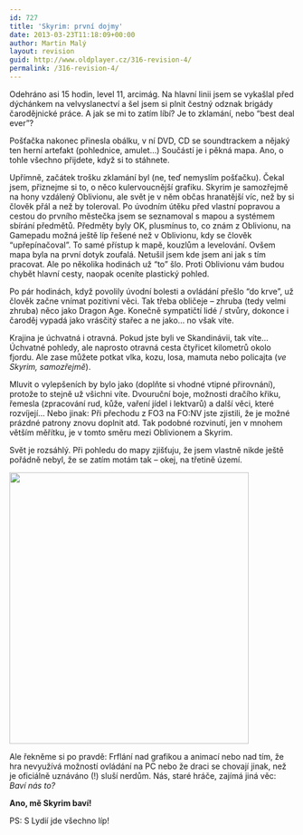 ```yaml
---
id: 727
title: 'Skyrim: první dojmy'
date: 2013-03-23T11:18:09+00:00
author: Martin Malý
layout: revision
guid: http://www.oldplayer.cz/316-revision-4/
permalink: /316-revision-4/
---
```

Odehráno asi 15 hodin, level 11, arcimág. Na hlavní linii jsem se vykašlal před dýchánkem na velvyslanectví a šel jsem si plnit čestný odznak brigády čarodějnické práce. A jak se mi to zatím líbí? Je to zklamání, nebo &#8220;best deal ever&#8221;?

Pošťačka nakonec přinesla obálku, v ní DVD, CD se soundtrackem a nějaký ten herní artefakt (pohlednice, amulet&#8230;) Součástí je i pěkná mapa. Ano, o tohle všechno přijdete, když si to stáhnete.

Upřímně, začátek trošku zklamání byl (ne, teď nemyslím pošťačku). Čekal jsem, přiznejme si to, o něco kulervoucnější grafiku. Skyrim je samozřejmě na hony vzdálený Oblivionu, ale svět je v něm občas hranatější víc, než by si člověk přál a než by toleroval. Po úvodním útěku před vlastní popravou a cestou do prvního městečka jsem se seznamoval s mapou a systémem sbírání předmětů. Předměty byly OK, plusmínus to, co znám z Oblivionu, na Gamepadu možná ještě líp řešené než v Oblivionu, kdy se člověk &#8220;upřepínačoval&#8221;. To samé přístup k mapě, kouzlům a levelování. Ovšem mapa byla na první dotyk zoufalá. Netušil jsem kde jsem ani jak s tím pracovat. Ale po několika hodinách už &#8220;to&#8221; šlo. Proti Oblivionu vám budou chybět hlavní cesty, naopak oceníte plastický pohled.

Po pár hodinách, když povolily úvodní bolesti a ovládání přešlo &#8220;do krve&#8221;, už člověk začne vnímat pozitivní věci. Tak třeba obličeje &#8211; zhruba (tedy velmi zhruba) něco jako Dragon Age. Konečně sympatičtí lidé / stvůry, dokonce i čaroděj vypadá jako vrásčitý stařec a ne jako&#8230; no však víte.

Krajina je úchvatná i otravná. Pokud jste byli ve Skandinávii, tak víte&#8230; Úchvatné pohledy, ale naprosto otravná cesta čtyřicet kilometrů okolo fjordu. Ale zase můžete potkat vlka, kozu, losa, mamuta nebo policajta (_ve Skyrim, samozřejmě_).

Mluvit o vylepšeních by bylo jako (doplňte si vhodné vtipné přirovnání), protože to stejně už všichni víte. Dvouruční boje, možnosti dračího křiku, řemesla (zpracování rud, kůže, vaření jídel i lektvarů) a další věci, které rozvíjejí&#8230; Nebo jinak: Při přechodu z FO3 na FO:NV jste zjistili, že je možné prázdné patrony znovu doplnit atd. Tak podobné rozvinutí, jen v mnohem větším měřítku, je v tomto směru mezi Oblivionem a Skyrim.

Svět je rozsáhlý. Při pohledu do mapy zjišťuju, že jsem vlastně nikde ještě pořádně nebyl, že se zatím motám tak &#8211; okej, na třetině území.

[<img class="aligncenter size-full wp-image-318" title="423px-Eye_of_Magnus" src="http://www.oldplayer.cz/wp-content/uploads/2013/03/423px-Eye_of_Magnus.jpg" alt="" width="423" height="479" />](http://www.oldplayer.cz/wp-content/uploads/2013/03/423px-Eye_of_Magnus.jpg)

Ale řekněme si po pravdě: Frflání nad grafikou a animací nebo nad tím, že hra nevyužívá možností ovládání na PC nebo že draci se chovají jinak, než je oficiálně uznáváno (!) sluší nerdům. Nás, staré hráče, zajímá jiná věc: _Baví nás to?_

**Ano, mě Skyrim baví!**

PS: S Lydií jde všechno líp!

<div id="google_plus_one">
  <g:plusone></g:plusone>
</div>

<div id="fb_send_like">
</div>